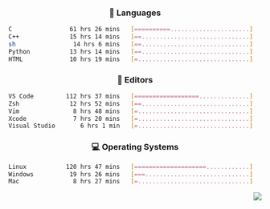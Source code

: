<!--
<p align="center">
  <img height="50" src="https://cdn.simpleicons.org/c/81c8be" title="clang" alt="clang">
  <img height="50" src="https://cdn.simpleicons.org/c++/81c8be" title="cpp" alt="cpp">
  <img height="50" src="https://cdn.simpleicons.org/arm/81c8be" title="arm" alt="arm">
  <img height="50" src="https://cdn.simpleicons.org/stmicroelectronics/81c8be" title="stmicroelectronics" alt="stmicroelectronics">
  <img height="50" src="https://cdn.simpleicons.org/raspberrypi/81c8be" title="raspberrypi" alt="raspberrypi">
  <img height="50" src="https://cdn.simpleicons.org/cmake/81c8be" title="cmake" alt="cmake">
  <img height="50" src="https://cdn.simpleicons.org/gnubash/81c8be" title="gnubash" alt="gnubash">
</p>
-->

<!--START_SECTION:wakatime_gen-->
<div align="center">

### :hammer: Languages

```sh
C                61 hrs 26 mins   [==========......................]    41.32%
C++              15 hrs 14 mins   [==..............................]    10.26%
sh                14 hrs 6 mins   [==..............................]     9.49%
Python           13 hrs 14 mins   [==..............................]     8.91%
HTML             10 hrs 19 mins   [=...............................]     6.94%
```

</div>

<div align="center">

### :floppy_disk: Editors

```sh
VS Code         112 hrs 37 mins   [==================..............]    75.74%
Zsh              12 hrs 52 mins   [==..............................]     8.65%
Vim               8 hrs 48 mins   [=...............................]     5.92%
Xcode             7 hrs 20 mins   [=...............................]     4.93%
Visual Studio       6 hrs 1 min   [=...............................]     4.05%
```

</div>

<div align="center">

### :computer: Operating Systems

```sh
Linux           120 hrs 47 mins   [====================............]    81.24%
Windows          19 hrs 26 mins   [===.............................]    13.07%
Mac               8 hrs 27 mins   [=...............................]     5.69%
```

</div>


<!--END_SECTION:wakatime_gen-->

<div align="right">

[![](https://komarev.com/ghpvc/?username=luswdev&color=283044&style=for-the-badge&label=visiters)](https://github.com/luswdev)

</div>
